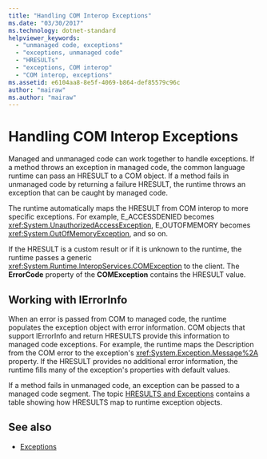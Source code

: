 ```yaml
---
title: "Handling COM Interop Exceptions"
ms.date: "03/30/2017"
ms.technology: dotnet-standard
helpviewer_keywords: 
  - "unmanaged code, exceptions"
  - "exceptions, unmanaged code"
  - "HRESULTs"
  - "exceptions, COM interop"
  - "COM interop, exceptions"
ms.assetid: e6104aa8-8e5f-4069-b864-def85579c96c
author: "mairaw"
ms.author: "mairaw"
---
```

# Handling COM Interop Exceptions
Managed and unmanaged code can work together to handle exceptions. If a method throws an exception in managed code, the common language runtime can pass an HRESULT to a COM object. If a method fails in unmanaged code by returning a failure HRESULT, the runtime throws an exception that can be caught by managed code.  
  
 The runtime automatically maps the HRESULT from COM interop to more specific exceptions. For example, E_ACCESSDENIED becomes <xref:System.UnauthorizedAccessException>, E_OUTOFMEMORY becomes <xref:System.OutOfMemoryException>, and so on.  
  
 If the HRESULT is a custom result or if it is unknown to the runtime, the runtime passes a generic <xref:System.Runtime.InteropServices.COMException> to the client. The **ErrorCode** property of the **COMException** contains the HRESULT value.  
  
## Working with IErrorInfo  
 When an error is passed from COM to managed code, the runtime populates the exception object with error information. COM objects that support IErrorInfo and return HRESULTS provide this information to managed code exceptions. For example, the runtime maps the Description from the COM error to the exception's <xref:System.Exception.Message%2A> property. If the HRESULT provides no additional error information, the runtime fills many of the exception's properties with default values.  
  
 If a method fails in unmanaged code, an exception can be passed to a managed code segment. The topic [HRESULTS and Exceptions](../../../docs/framework/interop/how-to-map-hresults-and-exceptions.md) contains a table showing how HRESULTS map to runtime exception objects.  

## See also

- [Exceptions](index.md)

